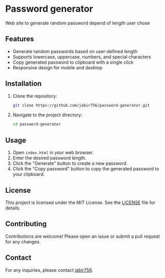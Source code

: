 # Password generator

Web site to generate random password depend of length user chose

## Features

- Generate random passwords based on user-defined length
- Supports lowercase, uppercase, numbers, and special characters
- Copy generated password to clipboard with a single click
- Responsive design for mobile and desktop

## Installation

1. Clone the repository:

    ```sh
    git clone https://github.com/jabir756/password-generator.git
    ```

2. Navigate to the project directory:

    ```sh
    cd password-generator
    ```

## Usage

1. Open `index.html` in your web browser.
2. Enter the desired password length.
3. Click the "Generate" button to create a new password.
4. Click the "Copy password" button to copy the generated password to your clipboard.

## License

This project is licensed under the MIT License. See the [LICENSE](./LICENSE) file for details.

## Contributing

Contributions are welcome! Please open an issue or submit a pull request for any changes.

## Contact

For any inquiries, please contact [jabir756](mailto:jabir756@example.com).

